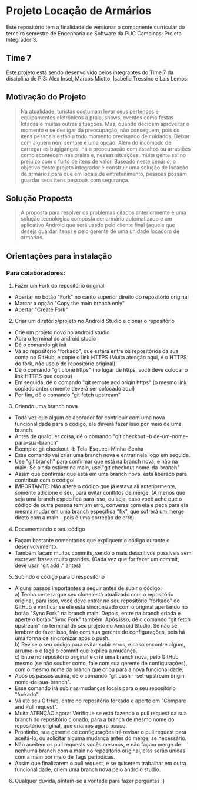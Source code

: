 # Projeto Locação de Armários
Este repositório tem a finalidade de versionar o componente curricular do terceiro semestre de Engenharia de Software da PUC Campinas: Projeto Integrador 3.
## Time 7
Este projeto está sendo desenvolvido pelos integrantes do Time 7 da disciplina de PI3: Alex Insel, Marcos Miotto, Isabella Tressino e Lais Lemos.
## Motivação do Projeto
> Na atualidade, turistas costumam levar seus pertences e equipamentos eletrônicos à praia,
shows, eventos como festas lotadas e muitas outras situações. Mas, quando decidem
aproveitar o momento e se desligar da preocupação, não conseguem, pois os itens pessoais
estão a todo momento precisando de cuidados. Deixar com alguém nem sempre é uma
opção.
Além do incômodo de carregar as bugigangas, há a preocupação com assaltos ou arrastões
como acontecem nas praias e, nessas situações, muita gente sai no prejuízo com o furto de
itens de valor.
Baseado neste cenário, o objetivo deste projeto integrador é construir uma solução de
locação de armários para que em locais de entretenimento, pessoas possam guardar seus
itens pessoais com segurança.
## Solução Proposta
> A proposta para resolver os problemas citados anteriormente é uma solução tecnológica
composta de: armário automatizado e um aplicativo Android que será usado pelo cliente
final (aquele que deseja guardar itens) e pelo gerente de uma unidade locadora de armários.
## Orientações para instalação
### Para colaboradores:
1. Fazer um Fork do repositório original<br/>
* Apertar no botão "Fork" no canto superior direito do repositório original
* Marcar a opção "Copy the main branch only"
* Apertar "Create Fork"<br/>
2. Criar um diretório/projeto no Android Studio e clonar o repositório<br/>
* Crie um projeto novo no android studio
* Abra o terminal do android studio
* Dê o comando git init
* Vá ao repositório "forkado", que estará entre os repositórios da sua conta no GitHub, e copie o link HTTPS (Muita atenção aqui, é o HTTPS do fork, não use o do repositório original)
* Dê o comando "git clone https" (no lugar de https, você deve colocar o link HTTPS que copiou)
* Em seguida, dê o comando "git remote add origin https" (o mesmo link copiado anteriormente deverá ser colocado aqui)
* Por fim, dê o comando "git fetch upstream"<br/>
3. Criando uma branch nova
* Toda vez que algum colaborador for contribuir com uma nova funcionalidade para o código, ele deverá fazer isso por meio de uma branch.
* Antes de qualquer coisa, dê o comando "git checkout -b de-um-nome-para-sua-branch"
* Exemplo: git checkout -b Tela-Esqueci-Minha-Senha
* Esse comando vai criar uma branch nova e entrar nela logo em seguida.
* Use "git branch" para confirmar que está na branch nova, e não na main. Se ainda estiver na main, use "git checkout nome-da-branch"
* Assim que confirmar que está em uma branch nova, está liberado para contribuir com o código!
* IMPORTANTE: Não altere o código que já estava ali anteriormente, somente adicione o seu, para evitar conlfitos de merge. (A menos que seja uma branch específica para isso, ou seja, caso você ache que o código de outra pessoa tem um erro, converse com ela e peça para ela mesma mudar em uma branch específica "fix", que sofrerá um merge direto com a main - pois é uma correção de erro).
4. Documentando o seu código
* Façam bastante comentários que expliquem o código durante o desenvolvimento.
* Também façam muitos commits, sendo o mais descritivos possíveis sem escrever frases muito grandes. (Cada vez que for fazer um commit, deve usar "git add ." antes)
5. Subindo o código para o respositório
* Alguns passos importantes a seguir antes de subir o código:<br/>
a) Tenha certeza que seu clone está atualizado com o repositório original, para isso, você deve entrar no seu repositório "forkado" do GitHub e verificar se ele está sincronizado com o original apertando no botão "Sync Fork" na branch main. Depois, entre na branch criada e aperte o botão "Sync Fork" também. Após isso, dê o comando "git fetch upstream" no terminal do seu projeto no Android Studio. Se não 
se lembrar de fazer isso, fale com sua gerente de configurações, pois há uma forma de sincronizar após o push.<br/>
b) Revise o seu código para evitar subir erros, e caso encontre algum, arrume-o e faça o commit que explica a mudança.<br/>
c) Entre no repositório original e crie uma branch nova, pelo GitHub mesmo (se não souber como, fale com sua gerente de configurações), com o mesmo nome da branch que criou para a nova funcionalidade.<br/>
* Após os passos acima, dê o comando "git push --set-upstream origin nome-da-sua-branch".
* Esse comando irá subir as mudanças locais para o seu repositório "forkado".
* Vá até seu GitHub, entre no repositório forkado e aperte em "Compare and Pull request".
* Muita ATENÇÃO agora: Verifique se está fazendo o pull request da sua branch do repositório clonado, para a branch de mesmo nome do repositório original, que criamos agora pouco.
* Prontinho, sua gerente de configurações irá revisar o pull request para aceitá-lo, ou solicitar alguma mudança antes do merge, se necessário.
* Não aceitem os pull requests vocês mesmos, e não façam merge de nenhuma branch com a main no repositório original, elas serão unidas com a main por meio de Tags periódicas.
* Assim que finalizarem o pull request, e se quiserem trabalhar em outra funcionalidade, criem uma branch nova pelo android studio.
6. Qualquer dúvida, sintam-se a vontade para fazer perguntas :)
